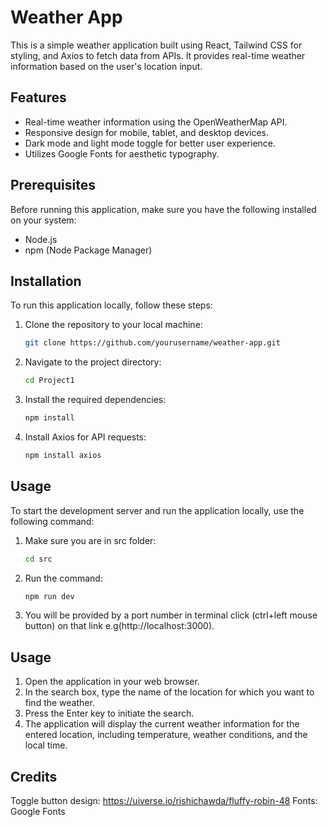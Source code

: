 # Weather App

This is a simple weather application built using React, Tailwind CSS for styling, and Axios to fetch data from APIs. It provides real-time weather information based on the user's location input.

## Features

- Real-time weather information using the OpenWeatherMap API.
- Responsive design for mobile, tablet, and desktop devices.
- Dark mode and light mode toggle for better user experience.
- Utilizes Google Fonts for aesthetic typography.

## Prerequisites

Before running this application, make sure you have the following installed on your system:

- Node.js
- npm (Node Package Manager)

## Installation

To run this application locally, follow these steps:

1. Clone the repository to your local machine:
   ```bash
   git clone https://github.com/yourusername/weather-app.git
2. Navigate to the project directory:
   ```bash
   cd Project1
3. Install the required dependencies:
   ```bash
   npm install
4. Install Axios for API requests:
   ```bash
   npm install axios

## Usage

To start the development server and run the application locally, use the following command:

1. Make sure you are in src folder:
   ```bash
   cd src
2. Run the command:
   ```bash
   npm run dev
3. You will be provided by a port number in terminal click (ctrl+left mouse button) on that link e.g(http://localhost:3000).

## Usage

1. Open the application in your web browser.
2. In the search box, type the name of the location for which you want to find the weather.
3. Press the Enter key to initiate the search.
4. The application will display the current weather information for the entered location, including temperature, weather conditions, and the local time.


## Credits
Toggle button design: https://uiverse.io/rishichawda/fluffy-robin-48
Fonts: Google Fonts



